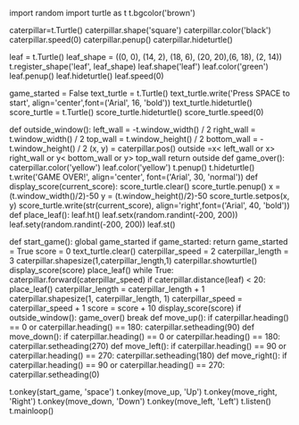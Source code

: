 import random
import turtle as t
t.bgcolor('brown')

caterpillar=t.Turtle()
caterpillar.shape('square')
caterpillar.color('black')
caterpillar.speed(0)
caterpillar.penup()
caterpillar.hideturtle()

leaf = t.Turtle()
leaf_shape = ((0, 0), (14, 2), (18, 6), (20, 20),(6, 18), (2, 14))
t.register_shape('leaf', leaf_shape)
leaf.shape('leaf')
leaf.color('green')
leaf.penup()
leaf.hideturtle()
leaf.speed(0)

game_started = False
text_turtle = t.Turtle()
text_turtle.write('Press SPACE to start', align='center',font=('Arial', 16, 'bold'))
text_turtle.hideturtle()
score_turtle = t.Turtle()
score_turtle.hideturtle()
score_turtle.speed(0)

def outside_window():
    left_wall = -t.window_width() / 2
    right_wall = t.window_width() / 2
    top_wall = t.window_height() / 2
    bottom_wall = -t.window_height() / 2
    (x, y) = caterpillar.pos()
    outside =x< left_wall or x> right_wall or y< bottom_wall or y> top_wall
    return outside
def game_over():
    caterpillar.color('yellow')
    leaf.color('yellow')
    t.penup()
    t.hideturtle()
    t.write('GAME OVER!', align='center', font=('Arial', 30, 'normal'))
def display_score(current_score):
    score_turtle.clear()
    score_turtle.penup()
    x = (t.window_width()/2)-50
    y = (t.window_height()/2)-50
    score_turtle.setpos(x, y)
    score_turtle.write(str(current_score), align='right',font=('Arial', 40, 'bold'))
def place_leaf():
    leaf.ht()
    leaf.setx(random.randint(-200, 200)) 
    leaf.sety(random.randint(-200, 200))
    leaf.st()

def start_game():
    global game_started
    if game_started:
        return
    game_started = True
    score = 0
    text_turtle.clear()
    caterpillar_speed = 2
    caterpillar_length = 3
    caterpillar.shapesize(1,caterpillar_length,1)
    caterpillar.showturtle()
    display_score(score)
    place_leaf()
    while True:
        caterpillar.forward(caterpillar_speed)
        if caterpillar.distance(leaf) < 20:
            place_leaf()
            caterpillar_length = caterpillar_length + 1
            caterpillar.shapesize(1, caterpillar_length, 1)
            caterpillar_speed = caterpillar_speed + 1
            score = score + 10
            display_score(score)
        if outside_window(): 
            game_over()
            break
def move_up():
    if caterpillar.heading() == 0 or caterpillar.heading() == 180:
        caterpillar.setheading(90)
def move_down():
    if caterpillar.heading() == 0 or caterpillar.heading() == 180:
        caterpillar.setheading(270) 
def move_left():
    if caterpillar.heading() == 90 or caterpillar.heading() == 270:
        caterpillar.setheading(180)
def move_right():
    if caterpillar.heading() == 90 or caterpillar.heading() == 270:
        caterpillar.setheading(0)
        
t.onkey(start_game, 'space')
t.onkey(move_up, 'Up') 
t.onkey(move_right, 'Right')
t.onkey(move_down, 'Down')
t.onkey(move_left, 'Left')
t.listen()
t.mainloop()
